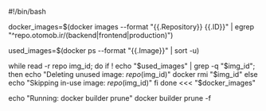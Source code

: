 #!/bin/bash

docker_images=$(docker images --format "{{.Repository}} {{.ID}}" | egrep "^repo\.otomob\.ir/(backend|frontend|production)")

used_images=$(docker ps --format "{{.Image}}" | sort -u)

while read -r repo img_id; do
    if ! echo "$used_images" | grep -q "$img_id"; then
        echo "Deleting unused image: $repo ($img_id)"
        docker rmi "$img_id"
    else
        echo "Skipping in-use image: $repo ($img_id)"
    fi
done <<< "$docker_images"

echo "Running: docker builder prune"
docker builder prune -f
